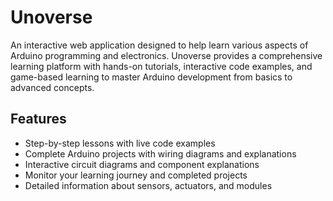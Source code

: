 # Unoverse

An interactive web application designed to help learn various aspects of Arduino programming and electronics. Unoverse provides a comprehensive learning platform with hands-on tutorials, interactive code examples, and game-based learning to master Arduino development from basics to advanced concepts.

## Features

- Step-by-step lessons with live code examples
- Complete Arduino projects with wiring diagrams and explanations
- Interactive circuit diagrams and component explanations
- Monitor your learning journey and completed projects
- Detailed information about sensors, actuators, and modules
